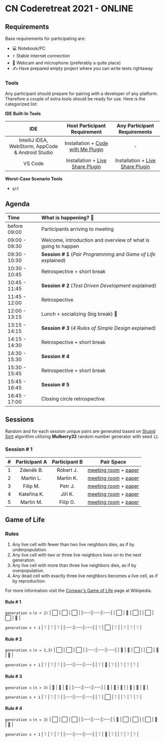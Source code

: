 # CN Coderetreat 2021 - ONLINE

## Requirements

Base requirements for participating are:

- 💻 Notebook/PC
- ⚡ Stable internet connection
- 🎥 Webcam and microphone (preferably a quite place)
- ✍️ Have prepared empty project where you can write tests rightaway

### Tools

Any participant should prepare for pairing with a developer of any platform. Therefore a couple of extra tools should be ready for use. Here is the categorized list:

**IDE Built-In Tools**

| IDE | Host Participant Requirement | Any Participant Requirements |
|:---:|:----:|:-----:|
|IntelliJ IDEA, WebStorm, AppCode & Android Studio | Installation + [Code with Me Plugin](https://plugins.jetbrains.com/plugin/14896-code-with-me) | - |
| VS Code | Installation + [Live Share Plugin](https://marketplace.visualstudio.com/items?itemName=MS-vsliveshare.vsliveshare) | Installation + [Live Share Plugin](https://marketplace.visualstudio.com/items?itemName=MS-vsliveshare.vsliveshare) |

**Worst-Case Scenario Tools**

- `git`

## Agenda

| Time          | What is happening? 🤔 | 
|:--------------|:----------------------|
| before 09:00  | Participants arriving to meeting |
| 09:00 - 09:30 | Welcome, introduction and overview of what is going to happen |
| 09:30 - 10:30 | **Session # 1** (_Pair Programming_ and _Game of Life_ explained) |
| 10:30 - 10:45 | Retrospective + short break |
| 10:45 - 11:45 | **Session # 2** (_Test Driven Development_ explained)|
| 11:45 - 12:00 | Retrospective |
| 12:00 - 13:15 | Lunch + socializing (big break) 🍕 |
| 13:15 - 14:15 | **Session # 3** (_4 Rules of Simple Design_ explained) |
| 14:15 - 14:30 | Retrospective + short break |
| 14:30 - 15:30 | **Session # 4** |
| 15:30 - 15:45 | Retrospective + short break |
| 15:45 - 16:45 | **Session # 5** |
| 16:45 - 17:00 | Closing circle retrospective |

## Sessions

Random and for each session unique pairs are generated based on [Stupid Sort](https://en.wikipedia.org/wiki/Stupid_sort) algorithm utilizing **Mulberry32** random number generator with seed `12`.


### Session # 1

|       #       | Participant A | Participant B | Pair Space |
| :-----------: | :-----------: |:-------------:| :---------:|
| 1 | Zdeněk B. | Róbert J. | [meeting room](https://hangouts.google.com/call/Z4bgiI56eIARj9BGypxyACEI?no_rd) + [paper](https://onthesamepage.online/CN-CODERETREAT-2021-1-0-1639469600536) |
| 2 | Martin L. | Martin K. | [meeting room](https://hangouts.google.com/call/Z7StD6iLyPMNMn3GNl24ACEI?no_rd) + [paper](https://onthesamepage.online/CN-CODERETREAT-2021-1-1-1639469600536) |
| 3 | Filip M. | Petr J. | [meeting room](https://hangouts.google.com/call/Sby41nQmIvpfRpQEektWACEI?no_rd) + [paper](https://onthesamepage.online/CN-CODERETREAT-2021-1-2-1639469600536) |
| 4 | Kateřina K. | Jiří K. | [meeting room](https://hangouts.google.com/call/O33OXx57WIobEoYi_61EACEI?no_rd) + [paper](https://onthesamepage.online/CN-CODERETREAT-2021-1-3-1639469600536) |
| 5 | Martin M. | Filip O. | [meeting room](https://hangouts.google.com/call/EEW2cquAKJMB0Jb788emACEI?no_rd) + [paper](https://onthesamepage.online/CN-CODERETREAT-2021-1-4-1639469600536) |

## Game of Life

### Rules

1. Any live cell with fewer than two live neighbors dies, as if by underpopulation.
2. Any live cell with two or three live neighbors lives on to the next generation.
3. Any live cell with more than three live neighbors dies, as if by overpopulation.
4. Any dead cell with exactly three live neighbors becomes a live cell, as if by reproduction.

For more information visit the [Conway's Game of Life](https://en.wikipedia.org/wiki/Conway%27s_Game_of_Life) page at Wikipedia.

#### Rule # 1

`generation x` `(n < 2)`
| ⬜ | ⬜ | ⬜ |
|:---:|:---:|:---:|
| ⬜ | 🦠 | ⬜ |
| ⬜ | ⬜ | 🦠 |

`generation x + 1`
| ❔ | ❔ | ❔ |
|:---:|:---:|:---:|
| ❔ | ⬜ | ❔ |
| ❔ | ❔ | ❔ |

#### Rule # 2

`generation x` `(n = 2,3)`
| ⬜ | ⬜ | ⬜ |
|:---:|:---:|:---:|
| 🦠 | 🦠 | ⬜ |
| ⬜ | 🦠 | 🦠 |

`generation x + 1`
| ❔ | ❔ | ❔ |
|:---:|:---:|:---:|
| ❔ | 🦠 | ❔ |
| ❔ | ❔ | ❔ |

#### Rule # 3

`generation x` `(n > 3)`
| 🦠 | 🦠 | 🦠 |
|:---:|:---:|:---:|
| 🦠 | 🦠 | 🦠 |
| 🦠 | 🦠 | 🦠 |

`generation x + 1`
| ❔ | ❔ | ❔ |
|:---:|:---:|:---:|
| ❔ | ⬜ | ❔ |
| ❔ | ❔ | ❔ |


#### Rule # 4

`generation x` `(n = 3)`
| ⬜ | ⬜ | ⬜ |
|:---:|:---:|:---:|
| 🦠 | ⬜ | ⬜ |
| ⬜ | 🦠 | 🦠 |

`generation x + 1`
| ❔ | ❔ | ❔ |
|:---:|:---:|:---:|
| ❔ | 🦠 | ❔ |
| ❔ | ❔ | ❔ |

